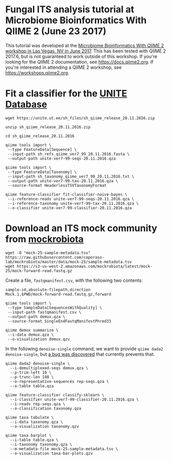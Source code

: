 # Fungal ITS analysis tutorial at Microbiome Bioinformatics With QIIME 2 (June 23 2017)

This tutorial was developed at the [Microbiome Bioinformatics With QIIME 2 workshop in Las Vegas, NV in June 2017](https://workshops.qiime.org/qiime-2-workshop-2017-06-21/). This has been tested with QIIME 2 2017.6, but is not guaranteed to work outside of this workshop. If you're looking for the QIIME 2 documentation, see https://docs.qiime2.org. If you're interested in attending a QIIME 2 workshop, see https://workshops.qiime2.org.

# Fit a classifier for the [UNITE Database](https://unite.ut.ee)

```
wget https://unite.ut.ee/sh_files/sh_qiime_release_20.11.2016.zip
```

```
unzip sh_qiime_release_20.11.2016.zip
```

```
cd sh_qiime_release_20.11.2016
```

```
qiime tools import \
 --type FeatureData[Sequence] \
 --input-path sh_refs_qiime_ver7_99_20.11.2016.fasta \
 --output-path unite-ver7-99-seqs-20.11.2016.qza
```

```
qiime tools import \
 --type FeatureData[Taxonomy] \
 --input-path sh_taxonomy_qiime_ver7_99_20.11.2016.txt \
 --output-path unite-ver7-99-tax-20.11.2016.qza \
 --source-format HeaderlessTSVTaxonomyFormat
```

```
qiime feature-classifier fit-classifier-naive-bayes \
 --i-reference-reads unite-ver7-99-seqs-20.11.2016.qza \
 --i-reference-taxonomy unite-ver7-99-tax-20.11.2016.qza \
 --o-classifier unite-ver7-99-classifier-20.11.2016.qza
```

# Download an ITS mock community from [mockrobiota](http://msystems.asm.org/content/1/5/e00062-16)

```
wget -O "mock-25-sample-metadata.tsv" https://raw.githubusercontent.com/caporaso-lab/mockrobiota/master/data/mock-25/sample-metadata.tsv
wget https://s3-us-west-2.amazonaws.com/mockrobiota/latest/mock-25/mock-forward-read.fastq.gz
```

Create a file, `fastqmanifest.csv`, with the following two contents:

```
sample-id,absolute-filepath,direction
Mock.1,$PWD/mock-forward-read.fastq.gz,forward
```

```
qiime tools import \
 --type SampleData[SequencesWithQuality] \
 --input-path fastqmanifest.csv \
 --output-path demux.qza \
 --source-format SingleEndFastqManifestPhred33
```

```
qiime demux summarize \
 --i-data demux.qza \
 --o-visualization demux.qzv
```

In the following `denoise-single` command, we want to provide ``qiime dada2 denoise-single``, but [a bug was discovered](https://github.com/qiime2/q2-dada2/issues/67) that currently prevents that.

```
qiime dada2 denoise-single \
  --i-demultiplexed-seqs demux.qza \
  --p-trim-left 10 \
  --p-trunc-len 140 \
  --o-representative-sequences rep-seqs.qza \
  --o-table table.qza
```

```
qiime feature-classifier classify-sklearn \
  --i-classifier unite-ver7-99-classifier-20.11.2016.qza \
  --i-reads rep-seqs.qza \
  --o-classification taxonomy.qza
```

```
qiime taxa tabulate \
  --i-data taxonomy.qza \
  --o-visualization taxonomy.qzv
```

```
qiime taxa barplot \
  --i-table table.qza \
  --i-taxonomy taxonomy.qza \
  --m-metadata-file mock-25-sample-metadata.tsv \
  --o-visualization taxa-bar-plots.qzv
```
